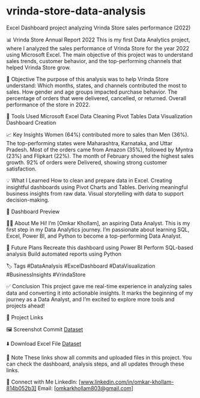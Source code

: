 # vrinda-store-data-analysis
Excel Dashboard project analyzing Vrinda Store sales performance (2022)

📊 Vrinda Store Annual Report 2022
This is my first Data Analytics project, where I analyzed the sales performance of Vrinda Store for the year 2022 using Microsoft Excel.
The main objective of this project was to understand sales trends, customer behavior, and the top-performing channels that helped Vrinda Store grow.

🎯 Objective
The purpose of this analysis was to help Vrinda Store understand:
Which months, states, and channels contributed the most to sales.
How gender and age groups impacted purchase behavior.
The percentage of orders that were delivered, cancelled, or returned.
Overall performance of the store in 2022.

🧠 Tools Used
Microsoft Excel
Data Cleaning
Pivot Tables
Data Visualization
Dashboard Creation

📈 Key Insights
Women (64%) contributed more to sales than Men (36%).
The top-performing states were Maharashtra, Karnataka, and Uttar Pradesh.
Most of the orders came from Amazon (35%), followed by Myntra (23%) and Flipkart (22%).
The month of February showed the highest sales growth.
92% of orders were Delivered, showing strong customer satisfaction.

💡 What I Learned
How to clean and prepare data in Excel.
Creating insightful dashboards using Pivot Charts and Tables.
Deriving meaningful business insights from raw data.
Visual storytelling with data to support decision-making.

🧩 Dashboard Preview

👨‍💻 About Me
Hi! I’m [Omkar Khollam], an aspiring Data Analyst.
This is my first step in my Data Analytics journey.
I’m passionate about learning SQL, Excel, Power BI, and Python to become a top-performing Data Analyst.

🚀 Future Plans
Recreate this dashboard using Power BI
Perform SQL-based analysis
Build automated reports using Python

🏷️ Tags
#DataAnalysis #ExcelDashboard #DataVisualization #BusinessInsights #VrindaStore

✅ Conclusion
This project gave me real-time experience in analyzing sales data and converting it into actionable insights.
It marks the beginning of my journey as a Data Analyst, and I’m excited to explore more tools and projects ahead!

🔗 Project Links

🖼️ Screenshot Commit
<a href="https://github.com/omkartech-debug/vrinda-store-data-analysis/blob/main/data%20analyst%20project%20screenshot.png">Dataset</a>

⬇️ Download Excel File
<a href="https://github.com/omkartech-debug/vrinda-store-data-analysis/blob/main/Vrinda%20Store%20Data%20Analysis%20project.xlsx">Dataset</a>

💬 Note
These links show all commits and uploaded files in this project.
You can check the dashboard, analysis steps, and all updates through these links.

🔗 Connect with Me
LinkedIn: [www.linkedin.com/in/omkar-khollam-814b052b3]
Email: [omkarkhollam803@gmail.com]
